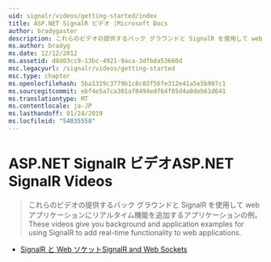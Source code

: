 ```yaml
---
uid: signalr/videos/getting-started/index
title: ASP.NET SignalR ビデオ |Microsoft Docs
author: bradygaster
description: これらのビデオの提供するバック グラウンドと SignalR を使用して web アプリケーションにリアルタイム機能を追加するアプリケーションの例。
ms.author: bradyg
ms.date: 12/12/2012
ms.assetid: d8d03cc9-13bc-4921-9aca-3dfbda53660d
msc.legacyurl: /signalr/videos/getting-started
msc.type: chapter
ms.openlocfilehash: 5ba1319c3779b1c8c02f56fe312e41a5e5b907c1
ms.sourcegitcommit: ebf4e5a7ca301af8494edf64f85d4a8deb61d641
ms.translationtype: MT
ms.contentlocale: ja-JP
ms.lasthandoff: 01/24/2019
ms.locfileid: "54835558"
---
```

<a name="aspnet-signalr-videos"></a><span data-ttu-id="4b3f0-103">ASP.NET SignalR ビデオ</span><span class="sxs-lookup"><span data-stu-id="4b3f0-103">ASP.NET SignalR Videos</span></span>
====================
> <span data-ttu-id="4b3f0-104">これらのビデオの提供するバック グラウンドと SignalR を使用して web アプリケーションにリアルタイム機能を追加するアプリケーションの例。</span><span class="sxs-lookup"><span data-stu-id="4b3f0-104">These videos give you background and application examples for using SignalR to add real-time functionality to web applications.</span></span>


- [<span data-ttu-id="4b3f0-105">SignalR と Web ソケット</span><span class="sxs-lookup"><span data-stu-id="4b3f0-105">SignalR and Web Sockets</span></span>](signalr-and-web-sockets.md)

